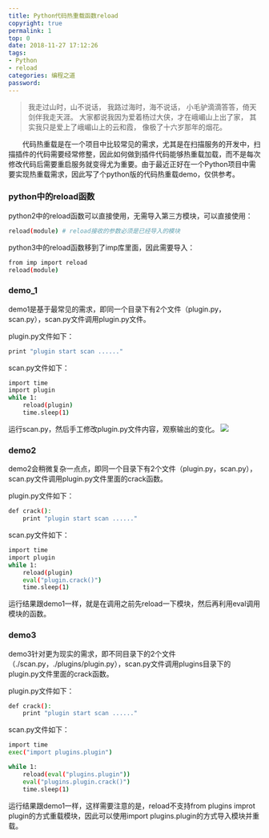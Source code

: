 ```yaml
---
title: Python代码热重载函数reload
copyright: true
permalink: 1
top: 0
date: 2018-11-27 17:12:26
tags:
- Python
- reload
categories: 编程之道
password:
---
```

<blockquote class="blockquote-center">我走过山时，山不说话， 
我路过海时，海不说话， 
小毛驴滴滴答答，倚天剑伴我走天涯。 
大家都说我因为爱着杨过大侠，才在峨嵋山上出了家， 
其实我只是爱上了峨嵋山上的云和霞， 
像极了十六岁那年的烟花。</blockquote>
　　代码热重载是在一个项目中比较常见的需求，尤其是在扫描服务的开发中，扫描插件的代码需要经常修整，因此如何做到插件代码能够热重载加载，而不是每次修改代码后需要重启服务就变得尤为重要。由于最近正好在一个Python项目中需要实现热重载需求，因此写了个python版的代码热重载demo，仅供参考。
<!--more -->

### python中的reload函数
python2中的reload函数可以直接使用，无需导入第三方模块，可以直接使用：
```bash
reload(module) # reload接收的参数必须是已经导入的模块
```
python3中的reload函数移到了imp库里面，因此需要导入：
```bash
from imp import reload
reload(module)
```

### demo_1
demo1是基于最常见的需求，即同一个目录下有2个文件（plugin.py，scan.py），scan.py文件调用plugin.py文件。

plugin.py文件如下：
```bash
print "plugin start scan ......"
```
scan.py文件如下：
```bash
import time
import plugin
while 1:
    reload(plugin)
    time.sleep(1)
```
运行scan.py，然后手工修改plugin.py文件内容，观察输出的变化。
![](/upload_image/20181127/1.jpg)

### demo2
demo2会稍微复杂一点点，即同一个目录下有2个文件（plugin.py，scan.py），scan.py文件调用plugin.py文件里面的crack函数。

plugin.py文件如下：
```bash
def crack():
    print "plugin start scan ......"
```
scan.py文件如下：
```bash
import time
import plugin
while 1:
    reload(plugin)
    eval("plugin.crack()")
    time.sleep(1)
```
运行结果跟demo1一样，就是在调用之前先reload一下模块，然后再利用eval调用模块的函数。

### demo3
demo3针对更为现实的需求，即不同目录下的2个文件（./scan.py，./plugins/plugin.py），scan.py文件调用plugins目录下的plugin.py文件里面的crack函数。

plugin.py文件如下：
```bash
def crack():
    print "plugin start scan ......"
```
scan.py文件如下：
```bash
import time
exec("import plugins.plugin")

while 1:
    reload(eval("plugins.plugin"))
    eval("plugins.plugin.crack()")
    time.sleep(1)
```
运行结果跟demo1一样，这样需要注意的是，reload不支持from plugins improt plugin的方式重载模块，因此可以使用import plugins.plugin的方式导入模块并重载。






